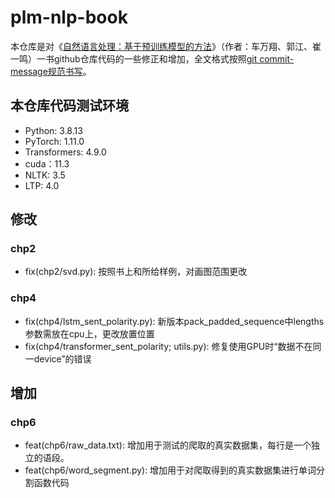 # plm-nlp-book

本仓库是对《[自然语言处理：基于预训练模型的方法](https://github.com/HIT-SCIR/plm-nlp-code)》（作者：车万翔、郭江、崔一鸣）一书github仓库代码的一些修正和增加，全文格式按照[git commit-message规范书写](https://github.com/loveleaves/git/blob/main/git-message.md)。

## 本仓库代码测试环境

* Python: 3.8.13
* PyTorch: 1.11.0
* Transformers: 4.9.0
* cuda：11.3
* NLTK: 3.5
* LTP: 4.0

## 修改

### chp2

- fix(chp2/svd.py): 按照书上和所给样例，对画图范围更改

### chp4

- fix(chp4/lstm_sent_polarity.py): 新版本pack_padded_sequence中lengths参数需放在cpu上，更改放置位置
- fix(chp4/transformer_sent_polarity; utils.py):  修复使用GPU时“数据不在同一device”的错误

## 增加

### chp6

- feat(chp6/raw_data.txt): 增加用于测试的爬取的真实数据集，每行是一个独立的语段。
- feat(chp6/word_segment.py): 增加用于对爬取得到的真实数据集进行单词分割函数代码